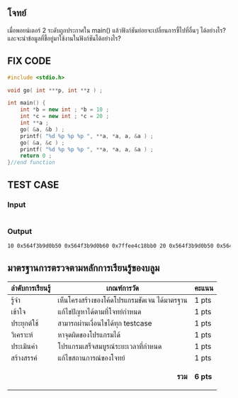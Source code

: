 ## โจทย์
เมื่อพอยน์เตอร์ 2 ระดับถูกประกาศใน main() แล้วฟังก์ชันย่อยจะเปลี่ยนการชี้ไปที่อื่นๆ ได้อย่างไร? และจะนำข้อมูลที่ชี้อยู่มาใช้งานในฟังก์ชันได้อย่างไร?

## FIX CODE
```c++
#include <stdio.h>

void go( int ***p, int **z ) ;

int main() {
    int *b = new int ; *b = 10 ;
    int *c = new int ; *c = 20 ;
    int **a ;
    go( &a, &b ) ;
    printf( "%d %p %p %p ", **a, *a, a, &a ) ;
    go( &a, &c ) ;
    printf( "%d %p %p %p ", **a, *a, a, &a ) ;
    return 0 ;
}//end function
```

## TEST CASE
### Input
```bash

```
### Output
```bash
10 0x564f3b9d0b50 0x564f3b9d0b60 0x7ffee4c18bb0 20 0x564f3b9d0b50 0x564f3b9d0b60 0x7ffee4c18bb0
```

## มาตรฐานการตรวจตามหลักการเรียนรู้ของบลูม
| ลำดับการเรียนรู้ | เกณฑ์การวัด | คะแนน |
| -------- | -------- | -------- |
| รู้จำ | เห็นโครงสร้างของโค้ดโปรแกรมชัดเจน ได้มาตรฐาน | 1 pts |
| เข้าใจ | แก้ไขปัญหาได้ตามที่โจทย์กำหนด | 1 pts |
| ประยุกต์ใช้ | สามารถผ่านเงื่อนไขได้ทุก testcase | 1 pts |
| วิเคราะห์ | หาจุดผิดของโปรแกรมได้ | 1 pts |
| ประเมินค่า | โปรแกรมเสร็จสมบูรณ์ระยะเวลาที่กำหนด | 1 pts |
| สร้างสรรค์ | แก้ไขสถานการณ์ของโจทย์ | 1 pts |
||<p style='text-align: right !important;'>**รวม**</p>|**6 pts**|
